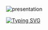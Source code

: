 ![presentation](https://github.com/z-bj/z-bj/blob/master/img/Black-profile.svg)

[![Typing SVG](https://readme-typing-svg.herokuapp.com?size=40&duration=2300&color=004C9C&background=FFFFFF00&width=1500&height=150&lines=Thank+your+for+taking+the+time+to+view+my+GitHub+Profil;See+you+soon+%F0%9F%91%8B)](#)

